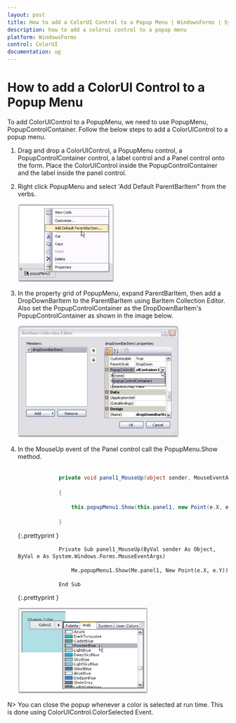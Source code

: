 ```yaml
---
layout: post
title: How to add a ColorUI Control to a Popup Menu | WindowsForms | Syncfusion
description: how to add a colorui control to a popup menu
platform: WindowsForms
control: ColorUI 
documentation: ug
---
```

# How to add a ColorUI Control to a Popup Menu

To add ColorUIControl to a PopupMenu, we need to use PopupMenu, PopupControlContainer. Follow the below steps to add a ColorUIControl to a popup menu.

1. Drag and drop a ColorUIControl, a PopupMenu control, a PopupControlContainer control, a label control and a Panel control onto the form. Place the ColorUIControl inside the PopupControlContainer and the label inside the panel control.
2. Right click PopupMenu and select 'Add Default ParentBarItem" from the verbs. 

   ![](FAQ_images/Overview_img240.jpeg) 



3. In the property grid of PopupMenu, expand ParentBarItem, then add a DropDownBarItem to the ParentBarItem using BarItem Collection Editor. Also set the PopupControlContainer as the DropDownBarItem's PopupControlContainer as shown in the image below.

   ![](FAQ_images/Overview_img241.jpeg) 



4. In the MouseUp event of the Panel control call the PopupMenu.Show method.



   ~~~ cs

				private void panel1_MouseUp(object sender, MouseEventArgs e)

				{

					this.popupMenu1.Show(this.panel1, new Point(e.X, e.Y));

				}


   ~~~
   {:.prettyprint }


   ~~~ vbnet
				Private Sub panel1_MouseUp(ByVal sender As Object, ByVal e As System.Windows.Forms.MouseEventArgs)

					Me.popupMenu1.Show(Me.panel1, New Point(e.X, e.Y))

				End Sub

   ~~~
   {:.prettyprint }

   ![](FAQ_images/Overview_img242.jpeg) 



N> You can close the popup whenever a color is selected at run time. This is done using ColorUIControl.ColorSelected Event.
